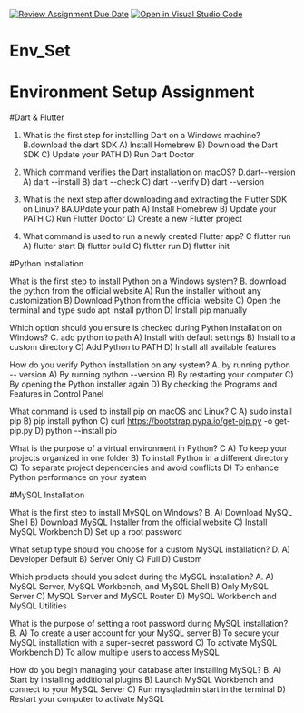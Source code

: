 [![Review Assignment Due Date](https://classroom.github.com/assets/deadline-readme-button-22041afd0340ce965d47ae6ef1cefeee28c7c493a6346c4f15d667ab976d596c.svg)](https://classroom.github.com/a/vnsr1XuU)
[![Open in Visual Studio Code](https://classroom.github.com/assets/open-in-vscode-2e0aaae1b6195c2367325f4f02e2d04e9abb55f0b24a779b69b11b9e10269abc.svg)](https://classroom.github.com/online_ide?assignment_repo_id=17370641&assignment_repo_type=AssignmentRepo)
# Env_Set

# Environment Setup Assignment

#Dart & Flutter

1. What is the first step for installing Dart on a Windows machine?
B.download the dart SDK
A) Install Homebrew
B) Download the Dart SDK
C) Update your PATH
D) Run Dart Doctor


2. Which command verifies the Dart installation on macOS?
D.dart--version
A) dart --install
B) dart --check
C) dart --verify
D) dart --version


3. What is the next step after downloading and extracting the Flutter SDK on Linux?
BA.UPdate your path
A) Install Homebrew
B) Update your PATH
C) Run Flutter Doctor
D) Create a new Flutter project


4. What command is used to run a newly created Flutter app?
C flutter run
A) flutter start
B) flutter build
C) flutter run
D) flutter init


#Python Installation

What is the first step to install Python on a Windows system?
B. download the python from the official website
A) Run the installer without any customization
B) Download Python from the official website
C) Open the terminal and type sudo apt install python
D) Install pip manually

Which option should you ensure is checked during Python installation on Windows?
C. add python to path
A) Install with default settings
B) Install to a custom directory
C) Add Python to PATH
D) Install all available features

How do you verify Python installation on any system?
A..by running python -- version
A) By running python --version
B) By restarting your computer
C) By opening the Python installer again
D) By checking the Programs and Features in Control Panel

What command is used to install pip on macOS and Linux?
C
A) sudo install pip
B) pip install python
C) curl https://bootstrap.pypa.io/get-pip.py -o get-pip.py
D) python --install pip

What is the purpose of a virtual environment in Python?
C
A) To keep your projects organized in one folder
B) To install Python in a different directory
C) To separate project dependencies and avoid conflicts
D) To enhance Python performance on your system

#MySQL Installation

What is the first step to install MySQL on Windows?
B.
A) Download MySQL Shell
B) Download MySQL Installer from the official website
C) Install MySQL Workbench
D) Set up a root password

What setup type should you choose for a custom MySQL installation?
D.
A) Developer Default
B) Server Only
C) Full
D) Custom

Which products should you select during the MySQL installation?
A.
A) MySQL Server, MySQL Workbench, and MySQL Shell
B) Only MySQL Server
C) MySQL Server and MySQL Router
D) MySQL Workbench and MySQL Utilities

What is the purpose of setting a root password during MySQL installation?
B.
A) To create a user account for your MySQL server
B) To secure your MySQL installation with a super-secret password
C) To activate MySQL Workbench
D) To allow multiple users to access MySQL

How do you begin managing your database after installing MySQL?
B.
A) Start by installing additional plugins
B) Launch MySQL Workbench and connect to your MySQL Server
C) Run mysqladmin start in the terminal
D) Restart your computer to activate MySQL
